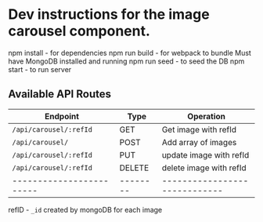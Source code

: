 # Dev instructions for the image carousel component.
npm install - for dependencies
npm run build -  for webpack to bundle
Must have MongoDB installed and running
npm run seed - to seed the DB
npm start - to run server


## Available API Routes

| Endpoint               | Type   | Operation                   |
|------------------------|--------|-----------------------------|
| `/api/carousel/:refId` | GET    | Get image with refId        |
| `/api/carousel/`       | POST   | Add array of images         |
| `/api/carousel/:refId` | PUT    | update image with refId     |
| `/api/carousel/:refId` | DELETE | delete image with refId     |
|------------------------|--------|-----------------------------|
refID - `_id` created by mongoDB for each image